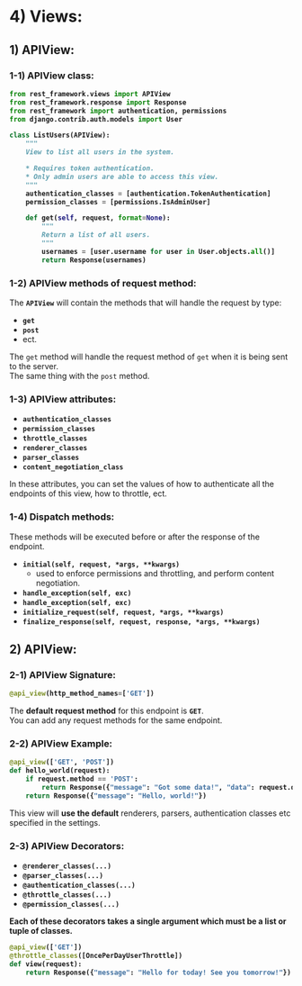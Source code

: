 # 4) Views:


## 1) APIView:

### 1-1) APIView class:


<b>

```python
from rest_framework.views import APIView
from rest_framework.response import Response
from rest_framework import authentication, permissions
from django.contrib.auth.models import User

class ListUsers(APIView):
    """
    View to list all users in the system.

    * Requires token authentication.
    * Only admin users are able to access this view.
    """
    authentication_classes = [authentication.TokenAuthentication]
    permission_classes = [permissions.IsAdminUser]

    def get(self, request, format=None):
        """
        Return a list of all users.
        """
        usernames = [user.username for user in User.objects.all()]
        return Response(usernames)
```

</b>



### 1-2) APIView methods of request method:


The **`APIView`** will contain the methods that will handle the
request by type:

- **`get`**
- **`post`**
- ect.


The `get` method will handle the request method of `get` when 
it is being sent to the server.  
The same thing with the `post` method.





### 1-3) APIView attributes:

- **`authentication_classes`**
- **`permission_classes`**
- **`throttle_classes`**
- **`renderer_classes`**
- **`parser_classes`**
- **`content_negotiation_class`**



In these attributes, you can set the values of how to 
authenticate all the endpoints of this view, how to throttle, ect.











### 1-4) Dispatch methods:


These methods will be executed before or after the 
response of the endpoint.


- **`initial(self, request, *args, **kwargs)`**
	- used to enforce permissions and throttling, and 
	perform content negotiation.
- **`handle_exception(self, exc)`**
- **`handle_exception(self, exc)`**
- **`initialize_request(self, request, *args, **kwargs)`**
- **`finalize_response(self, request, response, *args, **kwargs)`**


































## 2) APIView:





### 2-1) APIView Signature:

<b>

```python
@api_view(http_method_names=['GET'])
```

</b>

The **default request method** for this endpoint is **`GET`**.  
You can add any request methods for the same endpoint.










### 2-2) APIView Example:


<b>

```python
@api_view(['GET', 'POST'])
def hello_world(request):
    if request.method == 'POST':
        return Response({"message": "Got some data!", "data": request.data})
    return Response({"message": "Hello, world!"})
```

</b>

This view will **use the default** renderers, parsers, 
authentication classes etc specified in the settings.

















### 2-3) APIView Decorators:


- **`@renderer_classes(...)`**
- **`@parser_classes(...)`**
- **`@authentication_classes(...)`**
- **`@throttle_classes(...)`**
- **`@permission_classes(...)`**

**Each of these decorators takes a single 
argument which must be a list or tuple of classes.**

<b>

```python
@api_view(['GET'])
@throttle_classes([OncePerDayUserThrottle])
def view(request):
    return Response({"message": "Hello for today! See you tomorrow!"})
```

</b>



